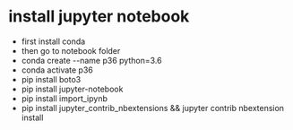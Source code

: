 # install jupyter notebook

* first install conda
* then go to notebook folder
* conda create --name p36 python=3.6
* conda activate p36
* pip install boto3
* pip install jupyter-notebook 
* pip install import_ipynb
* pip install jupyter_contrib_nbextensions && jupyter contrib nbextension install
